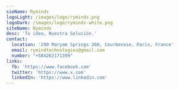 ```yaml
---
sieName: Ryminds
logoLight: /images/logo/ryminds.png
logoDark: /images/logo/ryminds-white.png
siteName: Ryminds
desc: 'Tu idea, Nuestra Solución.'
contact:
  location: '290 Maryam Springs 260, Courbevoie, Paris, France'
  email: rymindtechnologies@gmail.com
  number: "+584262171399"
links:
  fb: 'https://www.facebook.com'
  twitter: 'https://www.x.com'
  linkedIn: 'https://www.linkedin.com'
---
```


